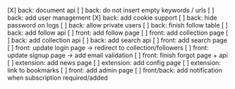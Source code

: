 [X] back:       document api
[ ] back:       do not insert empty keywords / urls
[ ] back:       add user management
[X] back:   	add cookie support
[ ] back:       hide password on logs
[ ] back:       allow private users
[ ] back:       finish follow table
[ ] back:       add follow api
[ ] front:      add follow page
[ ] front:      add collection page
[ ] back:       add collection api
[ ] back:       add search api
[ ] front:      add search page
[ ] front:      update login page -> redirect to collection/followers
[ ] front:      update signup page -> add email validation
[ ] front:      finish forgot page + api
[ ] extension:  add news page
[ ] extension:  add config page
[ ] extension:  link to bookmarks
[ ] front:      add admin page
[ ] front/back: add notification when subscription required/added
